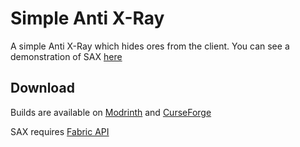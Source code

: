 # Simple Anti X-Ray
A simple Anti X-Ray which hides ores from the client.
You can see a demonstration of SAX [here](https://www.youtube.com/watch?v=fXhtN5GxmaI)

## Download
Builds are available on [Modrinth](https://modrinth.com/mod/sax) and [CurseForge](https://www.curseforge.com/minecraft/mc-mods/simple-anti-x-ray)

SAX requires [Fabric API](https://modrinth.com/mod/fabric-api)
